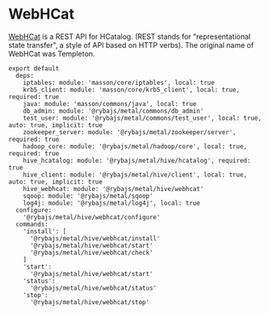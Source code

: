 
# WebHCat

[WebHCat](https://cwiki.apache.org/confluence/display/Hive/WebHCat) is a REST API for HCatalog. (REST stands for "representational state transfer", a style of API based on HTTP verbs).  The original name of WebHCat was Templeton.

    export default
      deps:
        iptables: module: 'masson/core/iptables', local: true
        krb5_client: module: 'masson/core/krb5_client', local: true, required: true
        java: module: 'masson/commons/java', local: true
        db_admin: module: '@rybajs/metal/commons/db_admin'
        test_user: module: '@rybajs/metal/commons/test_user', local: true, auto: true, implicit: true
        zookeeper_server: module: '@rybajs/metal/zookeeper/server', required: true
        hadoop_core: module: '@rybajs/metal/hadoop/core', local: true, required: true
        hive_hcatalog: module: '@rybajs/metal/hive/hcatalog', required: true
        hive_client: module: '@rybajs/metal/hive/client', local: true, auto: true, implicit: true
        hive_webhcat: module: '@rybajs/metal/hive/webhcat'
        sqoop: module: '@rybajs/metal/sqoop'
        log4j: module: '@rybajs/metal/log4j', local: true
      configure:
        '@rybajs/metal/hive/webhcat/configure'
      commands:
        'install': [
          '@rybajs/metal/hive/webhcat/install'
          '@rybajs/metal/hive/webhcat/start'
          '@rybajs/metal/hive/webhcat/check'
        ]
        'start':
          '@rybajs/metal/hive/webhcat/start'
        'status':
          '@rybajs/metal/hive/webhcat/status'
        'stop':
          '@rybajs/metal/hive/webhcat/stop'
